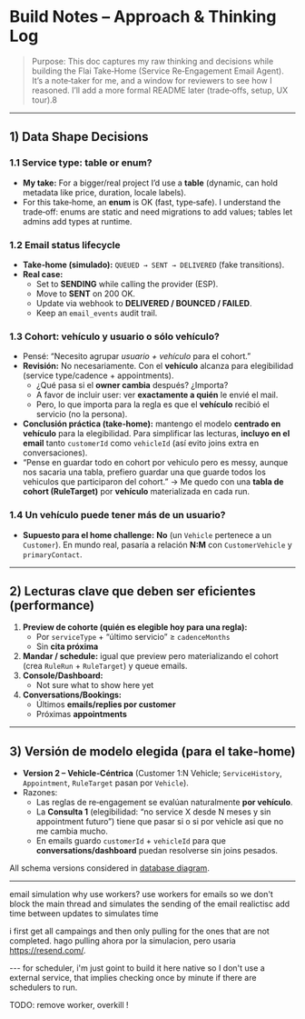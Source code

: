 # Build Notes – Approach & Thinking Log

> Purpose: This doc captures my raw thinking and decisions while building the Flai Take‑Home (Service Re‑Engagement Email Agent). It’s a note‑taker for me, and a window for reviewers to see how I reasoned. I’ll add a more formal README later (trade‑offs, setup, UX tour).8

---

## 1) Data Shape Decisions

### 1.1 Service type: table or enum?

- **My take:** For a bigger/real project I’d use a **table** (dynamic, can hold metadata like price, duration, locale labels).
- For this take‑home, an **enum** is OK (fast, type‑safe). I understand the trade‑off: enums are static and need migrations to add values; tables let admins add types at runtime.

### 1.2 Email status lifecycle

- **Take‑home (simulado):** `QUEUED → SENT → DELIVERED` (fake transitions).
- **Real case:**
  - Set to **SENDING** while calling the provider (ESP).
  - Move to **SENT** on 200 OK.
  - Update via webhook to **DELIVERED / BOUNCED / FAILED**.
  - Keep an `email_events` audit trail.

### 1.3 Cohort: vehículo y usuario o sólo vehículo?

- Pensé: “Necesito agrupar _usuario + vehículo_ para el cohort.”
- **Revisión:** No necesariamente. Con el **vehículo** alcanza para elegibilidad (service type/cadence + appointments).
  - ¿Qué pasa si el **owner cambia** después? ¿Importa?
  - A favor de incluir user: ver **exactamente a quién** le envié el mail.
  - Pero, lo que importa para la regla es que el **vehículo** recibió el servicio (no la persona).
- **Conclusión práctica (take‑home):** mantengo el modelo **centrado en vehículo** para la elegibilidad. Para simplificar las lecturas, **incluyo en el email** tanto `customerId` como `vehicleId` (así evito joins extra en conversaciones).
- “Pense en guardar todo en cohort por vehiculo pero es messy, aunque nos sacaria una tabla, prefiero guardar una que guarde todos los vehiculos que participaron del cohort.” → Me quedo con una **tabla de cohort (RuleTarget)** por **vehículo** materializada en cada run.

### 1.4 Un vehículo puede tener más de un usuario?

- **Supuesto para el home challenge:** **No** (un `Vehicle` pertenece a un `Customer`). En mundo real, pasaría a relación **N:M** con `CustomerVehicle` y `primaryContact`.

---

## 2) Lecturas clave que deben ser eficientes (performance)

1. **Preview de cohorte (quién es elegible hoy para una regla):**
   - Por `serviceType` + “último servicio” ≥ `cadenceMonths`
   - Sin **cita próxima**
2. **Mandar / schedule:** igual que preview pero materializando el cohort (crea `RuleRun` + `RuleTarget`) y queue emails.
3. **Console/Dashboard:**
   - Not sure what to show here yet
4. **Conversations/Bookings:**
   - Últimos **emails/replies por customer**
   - Próximas **appointments**

---

## 3) Versión de modelo elegida (para el take‑home)

- **Version 2 – Vehicle‑Céntrica** (Customer 1:N Vehicle; `ServiceHistory`, `Appointment`, `RuleTarget` pasan por `Vehicle`).
- Razones:
  - Las reglas de re‑engagement se evalúan naturalmente **por vehículo**.
  - La **Consulta 1** (elegibilidad: “no service X desde N meses y sin appointment futuro”) tiene que pasar si o si por vehicle asi que no me cambia mucho.
  - En emails guardo `customerId` + `vehicleId` para que **conversations/dashboard** puedan resolverse sin joins pesados.

All schema versions considered in [database diagram](./docs/rally.database.png).

---

email simulation
why use workers?
use workers for emails so we don't block the main thread and simulates the sending of the email realictisc
add time between updates to simulates time

i first get all campaings and then only pulling for the ones that are not completed. hago pulling ahora por la simulacion, pero usaria https://resend.com/.

--- for scheduler, i'm just goint to build it here native so I don't use a external service, that implies checking once by minute if there are schedulers to run.

TODO: remove worker, overkill !